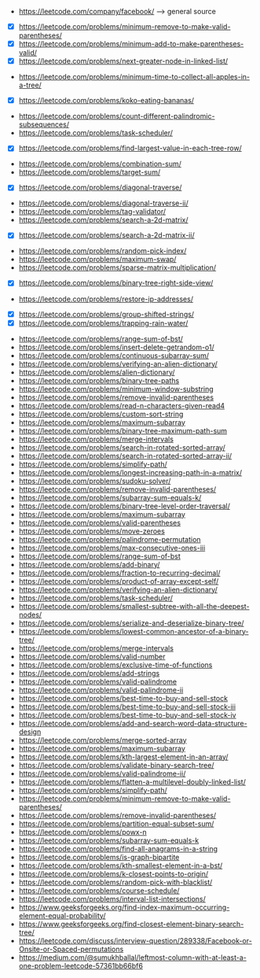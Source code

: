 - https://leetcode.com/company/facebook/ --> general source 
- [x] https://leetcode.com/problems/minimum-remove-to-make-valid-parentheses/
- [x] https://leetcode.com/problems/minimum-add-to-make-parentheses-valid/
- [x] https://leetcode.com/problems/next-greater-node-in-linked-list/
- https://leetcode.com/problems/minimum-time-to-collect-all-apples-in-a-tree/
- [x] https://leetcode.com/problems/koko-eating-bananas/
- https://leetcode.com/problems/count-different-palindromic-subsequences/
- https://leetcode.com/problems/task-scheduler/
- [x] https://leetcode.com/problems/find-largest-value-in-each-tree-row/
- https://leetcode.com/problems/combination-sum/
- https://leetcode.com/problems/target-sum/
- [x] https://leetcode.com/problems/diagonal-traverse/
- https://leetcode.com/problems/diagonal-traverse-ii/
- https://leetcode.com/problems/tag-validator/
- https://leetcode.com/problems/search-a-2d-matrix/
- [x] https://leetcode.com/problems/search-a-2d-matrix-ii/
- https://leetcode.com/problems/random-pick-index/
- https://leetcode.com/problems/maximum-swap/
- https://leetcode.com/problems/sparse-matrix-multiplication/
- [x] https://leetcode.com/problems/binary-tree-right-side-view/
- https://leetcode.com/problems/restore-ip-addresses/
- [x] https://leetcode.com/problems/group-shifted-strings/
- [x] https://leetcode.com/problems/trapping-rain-water/
- https://leetcode.com/problems/range-sum-of-bst/
- https://leetcode.com/problems/insert-delete-getrandom-o1/
- https://leetcode.com/problems/continuous-subarray-sum/
- https://leetcode.com/problems/verifying-an-alien-dictionary/
- https://leetcode.com/problems/alien-dictionary/
- https://leetcode.com/problems/binary-tree-paths
- https://leetcode.com/problems/minimum-window-substring
- https://leetcode.com/problems/remove-invalid-parentheses
- https://leetcode.com/problems/read-n-characters-given-read4 
- https://leetcode.com/problems/custom-sort-string
- https://leetcode.com/problems/maximum-subarray
- https://leetcode.com/problems/binary-tree-maximum-path-sum
- https://leetcode.com/problems/merge-intervals
- https://leetcode.com/problems/search-in-rotated-sorted-array/
- https://leetcode.com/problems/search-in-rotated-sorted-array-ii/
- https://leetcode.com/problems/simplify-path/
- https://leetcode.com/problems/longest-increasing-path-in-a-matrix/
- https://leetcode.com/problems/sudoku-solver/
- https://leetcode.com/problems/remove-invalid-parentheses/
- https://leetcode.com/problems/subarray-sum-equals-k/
- https://leetcode.com/problems/binary-tree-level-order-traversal/
- https://leetcode.com/problems/maximum-subarray
- https://leetcode.com/problems/valid-parentheses
- https://leetcode.com/problems/move-zeroes
- https://leetcode.com/problems/palindrome-permutation
- https://leetcode.com/problems/max-consecutive-ones-iii
- https://leetcode.com/problems/range-sum-of-bst
- https://leetcode.com/problems/add-binary/
- https://leetcode.com/problems/fraction-to-recurring-decimal/
- https://leetcode.com/problems/product-of-array-except-self/
- https://leetcode.com/problems/verifying-an-alien-dictionary/
- https://leetcode.com/problems/task-scheduler/
- https://leetcode.com/problems/smallest-subtree-with-all-the-deepest-nodes/
- https://leetcode.com/problems/serialize-and-deserialize-binary-tree/
- https://leetcode.com/problems/lowest-common-ancestor-of-a-binary-tree/
- https://leetcode.com/problems/merge-intervals
- https://leetcode.com/problems/valid-number
- https://leetcode.com/problems/exclusive-time-of-functions
- https://leetcode.com/problems/add-strings
- https://leetcode.com/problems/valid-palindrome
- https://leetcode.com/problems/valid-palindrome-ii
- https://leetcode.com/problems/best-time-to-buy-and-sell-stock
- https://leetcode.com/problems/best-time-to-buy-and-sell-stock-iii
- https://leetcode.com/problems/best-time-to-buy-and-sell-stock-iv
- https://leetcode.com/problems/add-and-search-word-data-structure-design
- https://leetcode.com/problems/merge-sorted-array
- https://leetcode.com/problems/maximum-subarray
- https://leetcode.com/problems/kth-largest-element-in-an-array/ 
- https://leetcode.com/problems/validate-binary-search-tree/ 
- https://leetcode.com/problems/valid-palindrome-ii/ 
- https://leetcode.com/problems/flatten-a-multilevel-doubly-linked-list/ 
- https://leetcode.com/problems/simplify-path/ 
- https://leetcode.com/problems/minimum-remove-to-make-valid-parentheses/ 
- https://leetcode.com/problems/remove-invalid-parentheses/
- https://leetcode.com/problems/partition-equal-subset-sum/
- https://leetcode.com/problems/powx-n 
- https://leetcode.com/problems/subarray-sum-equals-k
- https://leetcode.com/problems/find-all-anagrams-in-a-string
- https://leetcode.com/problems/is-graph-bipartite 
- https://leetcode.com/problems/kth-smallest-element-in-a-bst/
- https://leetcode.com/problems/k-closest-points-to-origin/
- https://leetcode.com/problems/random-pick-with-blacklist/
- https://leetcode.com/problems/course-schedule/
- https://leetcode.com/problems/interval-list-intersections/
- https://www.geeksforgeeks.org/find-index-maximum-occurring-element-equal-probability/
- https://www.geeksforgeeks.org/find-closest-element-binary-search-tree/
- https://leetcode.com/discuss/interview-question/289338/Facebook-or-Onsite-or-Spaced-permutations
- https://medium.com/@sumukhballal/leftmost-column-with-at-least-a-one-problem-leetcode-57361bb66bf6
